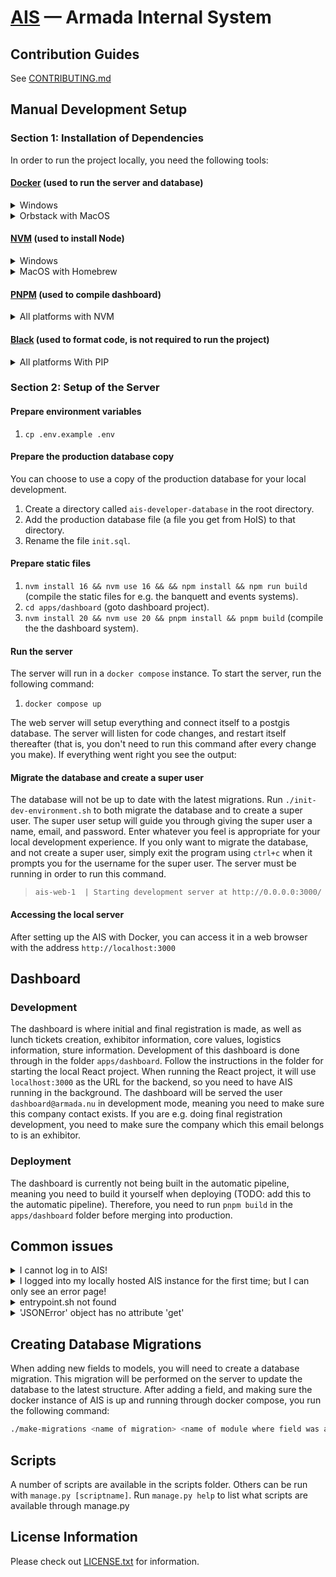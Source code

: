 # [AIS](http://ais.armada.nu/) — Armada Internal System

## Contribution Guides

See [CONTRIBUTING.md](CONTRIBUTING.md)

## Manual Development Setup

### Section 1: Installation of Dependencies

In order to run the project locally, you need the following tools:

#### [Docker](https://docs.docker.com/get-docker/) (used to run the server and database)

<details>
<summary>Windows</summary>

1. [Download Docker Desktop](https://docs.docker.com/desktop/install/windows-install/)

</details>

<details>
<summary>Orbstack with MacOS</summary>

1. [Download OrbStack](https://orbstack.dev/download)

</details>

#### [NVM](https://github.com/nvm-sh/nvm) (used to install Node)

<details>
<summary>Windows</summary>

1. `wsl`
2. `sudo apt-get install curl`
3. `curl -o- https://raw.githubusercontent.com/nvm-sh/nvm/master/install.sh | bash`

</details>

<details>
<summary>MacOS with Homebrew</summary>

1. `brew install nvm`

</details>

#### [PNPM](https://pnpm.io/installation) (used to compile dashboard)

<details>
<summary>All platforms with NVM</summary>

1. `nvm install 20 && nvm use 20`
2. `npm install -g pnpm`

</details>

#### [Black](https://pypi.org/project/black/) (used to format code, **is not required to run the project**)

<details>
<summary>All platforms With PIP</summary>

1. `pip install black==23.3.0`

</details>

### Section 2: Setup of the Server

#### Prepare environment variables

1. `cp .env.example .env`

#### Prepare the production database copy

You can choose to use a copy of the production database for your local development.

1. Create a directory called `ais-developer-database` in the root directory.
2. Add the production database file (a file you get from HoIS) to that directory.
3. Rename the file `init.sql`.

#### Prepare static files

1. `nvm install 16 && nvm use 16 && && npm install && npm run build` (compile the static files for e.g. the banquett and events systems).
2. `cd apps/dashboard` (goto dashboard project).
3. `nvm install 20 && nvm use 20 && pnpm install && pnpm build` (compile the the dashboard system).

#### Run the server

The server will run in a `docker compose` instance. To start the server, run the following command:

1. `docker compose up`

The web server will setup everything and connect itself to a postgis database. The server will listen for code changes, and restart itself thereafter (that is, you don't need to run this command after every change you make). If everything went right you see the output:

#### Migrate the database and create a super user

The database will not be up to date with the latest migrations. Run `./init-dev-environment.sh` to both migrate the database and to create a super user. The super user setup will guide you through giving the super user a name, email, and password. Enter whatever you feel is appropriate for your local development experience. If you only want to migrate the database, and not create a super user, simply exit the program using `ctrl+c` when it prompts you for the username for the super user. The server must be running in order to run this command.

> `ais-web-1  | Starting development server at http://0.0.0.0:3000/`

#### Accessing the local server

After setting up the AIS with Docker, you can access it in a web browser with the address `http://localhost:3000`

## Dashboard

### Development

The dashboard is where initial and final registration is made, as well as lunch tickets creation, exhibitor information, core values, logistics information, sture information. Development of this dashboard is done through in the folder `apps/dashboard`. Follow the instructions in the folder for starting the local React project. When running the React project, it will use `localhost:3000` as the URL for the backend, so you need to have AIS running in the background. The dashboard will be served the user `dashboard@armada.nu` in development mode, meaning you need to make sure this company contact exists. If you are e.g. doing final registration development, you need to make sure the company which this email belongs to is an exhibitor.

### Deployment

The dashboard is currently not being built in the automatic pipeline, meaning you need to build it yourself when deploying (TODO: add this to the automatic pipeline). Therefore, you need to run `pnpm build` in the `apps/dashboard` folder before merging into production.

## Common issues

<details>
<summary>I cannot log in to AIS!</summary>

This is because there are no super users created in the system. Run `./init-dev-environment.sh` and enter the username and password for the super user. After doing this you can log into the AIS with these settings.

</details>

<details>
<summary>I logged into my locally hosted AIS instance for the first time; but I can only see an error page!</summary>

Most likely, you haven't created a fair yet. To do so, follow these steps:

1. Go to the admin page (`localhost:3000/admin/`)

2. Log in there again using your super user account, if needed.

3. On the admin page, find the "Fair" section, and press "Add" next to "Fairs" to add a new fair.

4. Now you need to fill out some information. Fill out the necessary fields (Registration start date & end date, Complete registration start date & end date). Make sure end dates come after start dates. Tick the "Current" box, and press save at the bottom of the page. The fair will be created, and you can go back to `localhost:3000` to see the landing page for the fair.

</details>

<details>
<summary>entrypoint.sh not found</summary>

If you're on Windows, you need to change the CRLF line endings in the file `entrypoint.sh` to LF line endings.

</details>

<details>
<summary>'JSONError' object has no attribute 'get'</summary>

This error can occur when running the local version of the dashboard. In this case, it could mean that the development user for the dashboard does not exist. You need to create a company contact (for any company) with the email `dashboard@armada.nu`. The function `get_user` in `util/__init__.py` will use this user for all requests if you are in development mode.

</details>

## Creating Database Migrations

When adding new fields to models, you will need to create a database migration. This migration will be performed on the server to update the database to the latest structure. After adding a field, and making sure the docker instance of AIS is up and running through docker compose, you run the following command:

```bash
./make-migrations <name of migration> <name of module where field was added>
```

## Scripts

A number of scripts are available in the scripts folder. Others can be run with `manage.py [scriptname]`. Run `manage.py help` to list what scripts are available through manage.py

## License Information

Please check out [LICENSE.txt](LICENSE.txt) for information.
